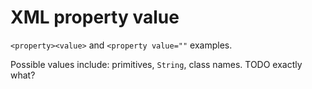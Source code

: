 # XML property value

`<property><value>` and `<property value=""` examples.

Possible values include: primitives, `String`, class names. TODO exactly what?
